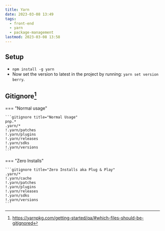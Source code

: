 ```yaml
---
title: Yarn
date: 2023-03-08 13:49
tags:
  - front-end
  - yarn
  - package-management
lastmod: 2023-03-08 13:58
---
```


## Setup

- `npm install -g yarn`
- Now set the version to latest in the project by running: `yarn set version berry`.

## Gitignore[^yarn-gitignore]

=== "Normal usage"

    ```gitignore title="Normal Usage"
    pnp.*
    .yarn/*
    !.yarn/patches
    !.yarn/plugins
    !.yarn/releases
    !.yarn/sdks
    !.yarn/versions
    ```

=== "Zero Installs"

    ```gitignore title="Zero Installs aka Plug & Play"
    .yarn/*
    !.yarn/cache
    !.yarn/patches
    !.yarn/plugins
    !.yarn/releases
    !.yarn/sdks
    !.yarn/versions
    ```

[^yarn-gitignore]: https://yarnpkg.com/getting-started/qa/#which-files-should-be-gitignored

